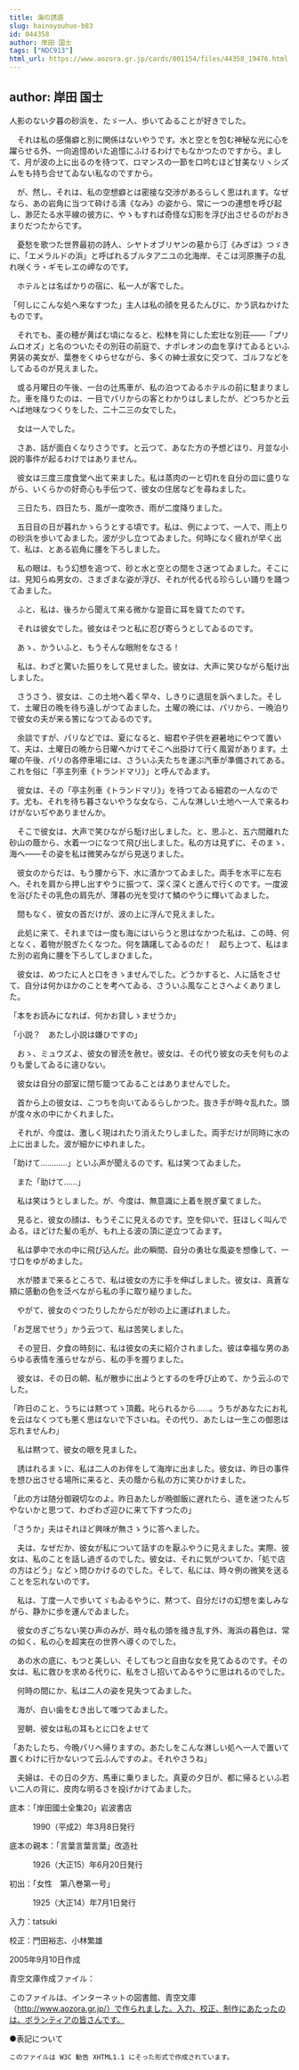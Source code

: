 ```yaml
---
title: 海の誘惑
slug: hainoyouhuo-b83
id: 044358
author: 岸田 国士
tags: ["NDC913"]
html_url: https://www.aozora.gr.jp/cards/001154/files/44358_19476.html
---
```


## author: 岸田 国士

人影のない夕暮の砂浜を、たゞ一人、歩いてゐることが好きでした。

　それは私の感傷癖と別に関係はないやうです。水と空とを包む神秘な光に心を躍らせる外、一向追憶めいた追憶にふけるわけでもなかつたのですから。まして、月が波の上に出るのを待つて、ロマンスの一節を口吟むほど甘美なリヽシズムをも持ち合せてゐない私なのですから。

　が、然し、それは、私の空想癖とは密接な交渉があるらしく思はれます。なぜなら、あの岩角に当つて砕ける濤《なみ》の姿から、常に一つの連想を呼び起し、渺茫たる水平線の彼方に、やゝもすれば奇怪な幻影を浮び出させるのがおきまりだつたからです。



　憂愁を歌つた世界最初の詩人、シヤトオブリヤンの墓から汀《みぎは》つゞきに、「エメラルドの浜」と呼ばれるブルタアニユの北海岸、そこは河原撫子の乱れ咲くラ・ギモレエの岬なのです。

　ホテルとは名ばかりの宿に、私一人が客でした。

「何しにこんな処へ来なすつた」主人は私の顔を見るたんびに、かう訊ねかけたものです。

　それでも、麦の穂が黄ばむ頃になると、松林を背にした宏壮な別荘――「プリムロオズ」と名のついたその別荘の前庭で、ナポレオンの血を享けてゐるといふ男装の美女が、葉巻をくゆらせながら、多くの紳士淑女に交つて、ゴルフなどをしてゐるのが見えました。



　或る月曜日の午後、一台の辻馬車が、私の泊つてゐるホテルの前に駐まりました。車を降りたのは、一目でパリからの客とわかりはしましたが、どつちかと云へば地味なつくりをした、二十二三の女でした。

　女は一人でした。



　さあ、話が面白くなりさうです。と云つて、あなた方の予想どほり、月並な小説的事件が起るわけではありません。

　彼女は三度三度食堂へ出て来ました。私は蒸肉の一と切れを自分の皿に盛りながら、いくらかの好奇心も手伝つて、彼女の住居などを尋ねました。

　三日たち、四日たち、風が一度吹き、雨が二度降りました。



　五日目の日が暮れかゝらうとする頃です。私は、例によつて、一人で、雨上りの砂浜を歩いてゐました。波が少し立つてゐました。何時になく疲れが早く出て、私は、とある岩角に腰を下ろしました。

　私の眼は、もう幻想を追つて、砂と水と空との間をさ迷つてゐました。そこには、見知らぬ男女の、さまざまな姿が浮び、それが代る代る珍らしい踊りを踊つてゐました。

　ふと、私は、後ろから聞えて来る微かな跫音に耳を聳てたのです。

　それは彼女でした。彼女はそつと私に忍び寄らうとしてゐるのです。

　あゝ、かういふと、もうそんな眼附をなさる！

　私は、わざと驚いた振りをして見せました。彼女は、大声に笑ひながら駈け出しました。



　さうさう、彼女は、この土地へ着く早々、しきりに退屈を訴へました。そして、土曜日の晩を待ち遠しがつてゐました。土曜の晩には、パリから、一晩泊りで彼女の夫が来る筈になつてゐるのです。

　余談ですが、パリなどでは、夏になると、細君や子供を避暑地にやつて置いて、夫は、土曜日の晩から日曜へかけてそこへ出掛けて行く風習があります。土曜の午後、パリの各停車場には、さういふ夫たちを運ぶ汽車が準備されてある。これを俗に「亭主列車《トランドマリ》」と呼んでゐます。

　彼女は、その「亭主列車《トランドマリ》」を待つてゐる細君の一人なのです。尤も、それを待ち暮さないやうな女なら、こんな淋しい土地へ一人で来るわけがないぢやありませんか。



　そこで彼女は、大声で笑ひながら駈け出しました。と、思ふと、五六間離れた砂山の蔭から、水着一つになつて飛び出しました。私の方は見ずに、そのまゝ、海へ――その姿を私は微笑みながら見送りました。

　彼女のからだは、もう腰から下、水に漬かつてゐました。両手を水平に左右へ、それを肩から押し出すやうに振つて、深く深くと進んで行くのです。一度波を浴びたその乳色の肩先が、薄暮の光を受けて鱗のやうに輝いてゐました。

　間もなく、彼女の首だけが、波の上に浮んで見えました。

　此処に来て、それまでは一度も海にはいらうと思はなかつた私は、この時、何となく、着物が脱ぎたくなつた。何を躊躇してゐるのだ！　起ち上つて、私はまた別の岩角に腰を下ろしてしまひました。



　彼女は、めつたに人と口をきゝませんでした。どうかすると、人に話をさせて、自分は何かほかのことを考へてゐる、さういふ風なことさへよくありました。

「本をお読みになれば、何かお貸しゝませうか」

「小説？　あたし小説は嫌ひですの」

　おゝ、ミュウズよ、彼女の冒涜を赦せ。彼女は、その代り彼女の夫を何ものよりも愛してゐるに違ひない。

　彼女は自分の部室に閉ぢ籠つてゐることはありませんでした。



　首から上の彼女は、こつちを向いてゐるらしかつた。抜き手が時々乱れた。頭が度々水の中にかくれました。

　それが、今度は、激しく現はれたり消えたりしました。両手だけが同時に水の上に出ました。波が細かにゆれました。

「助けて…………」といふ声が聞えるのです。私は笑つてゐました。

　また「助けて……」

　私は笑はうとしました。が、今度は、無意識に上着を脱ぎ棄てました。

　見ると、彼女の顔は、もうそこに見えるのです。空を仰いで、狂ほしく叫んでゐる。ほどけた髪の毛が、もれ上る波の頂に逆立つてゐます。

　私は夢中で水の中に飛び込んだ。此の瞬間、自分の勇壮な風姿を想像して、一寸口をゆがめました。

　水が膝まで来るところで、私は彼女の方に手を伸ばしました。彼女は、真蒼な頬に感動の色を泛べながら私の手に取り縋りました。

　やがて、彼女のぐつたりしたからだが砂の上に運ばれました。

「お芝居でせう」かう云つて、私は苦笑しました。



　その翌日、夕食の時刻に、私は彼女の夫に紹介されました。彼は幸福な男のあらゆる表情を漲らせながら、私の手を握りました。



　彼女は、その日の朝、私が散歩に出ようとするのを呼び止めて、かう云ふのでした。

「昨日のこと、うちには黙つてゝ頂戴。叱られるから……。うちがあなたにお礼を云はなくつても悪く思はないで下さいね。その代り、あたしは一生この御恩は忘れませんわ」

　私は黙つて、彼女の眼を見ました。



　誘はれるまゝに、私は二人のお伴をして海岸に出ました。彼女は、昨日の事件を想ひ出させる場所に来ると、夫の蔭から私の方に笑ひかけました。

「此の方は随分御親切なのよ。昨日あたしが晩御飯に遅れたら、道を迷つたんぢやないかと思つて、わざわざ迎ひに来て下すつたの」

「さうか」夫はそれほど興味が無さゝうに答へました。

　夫は、なぜだか、彼女が私について話すのを厭ふやうに見えました。実際、彼女は、私のことを話し過ぎるのでした。彼女は、それに気がついてか、「処で店の方はどう」などゝ問ひかけるのでした。そして、私には、時々例の微笑を送ることを忘れないのです。

　私は、丁度一人で歩いてゞもゐるやうに、黙つて、自分だけの幻想を楽しみながら、静かに歩を運んでゐました。

　彼女のぎごちない笑ひ声のみが、時々私の頭を掻き乱す外、海浜の暮色は、常の如く、私の心を超実在の世界へ導くのでした。

　あの水の底に、もつと美しい、そしてもつと自由な女を見てゐるのです。その女は、私に救ひを求める代りに、私をさし招いてゐるやうに思はれるのでした。

　何時の間にか、私は二人の姿を見失つてゐました。

　海が、白い歯をむき出して嗤つてゐました。



　翌朝、彼女は私の耳もとに口をよせて

「あたしたち、今晩パリへ帰りますの。あたしをこんな淋しい処へ一人で置いて置くわけに行かないつて云ふんですのよ。それやさうね」



　夫婦は、その日の夕方、馬車に乗りました。真夏の夕日が、都に帰るといふ若い二人の背に、皮肉な明るさを投げかけてゐました。













底本：「岸田國士全集20」岩波書店


　　　1990（平成2）年3月8日発行

底本の親本：「言葉言葉言葉」改造社

　　　1926（大正15）年6月20日発行

初出：「女性　第八巻第一号」

　　　1925（大正14）年7月1日発行

入力：tatsuki

校正：門田裕志、小林繁雄

2005年9月10日作成

青空文庫作成ファイル：

このファイルは、インターネットの図書館、青空文庫（http://www.aozora.gr.jp/）で作られました。入力、校正、制作にあたったのは、ボランティアの皆さんです。











●表記について


	このファイルは W3C 勧告 XHTML1.1 にそった形式で作成されています。